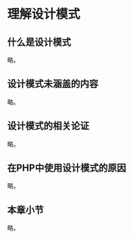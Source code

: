 # 理解设计模式

## 什么是设计模式

略。


## 设计模式未涵盖的内容

略。


## 设计模式的相关论证

略。


## 在PHP中使用设计模式的原因

略。


## 本章小节

略。

